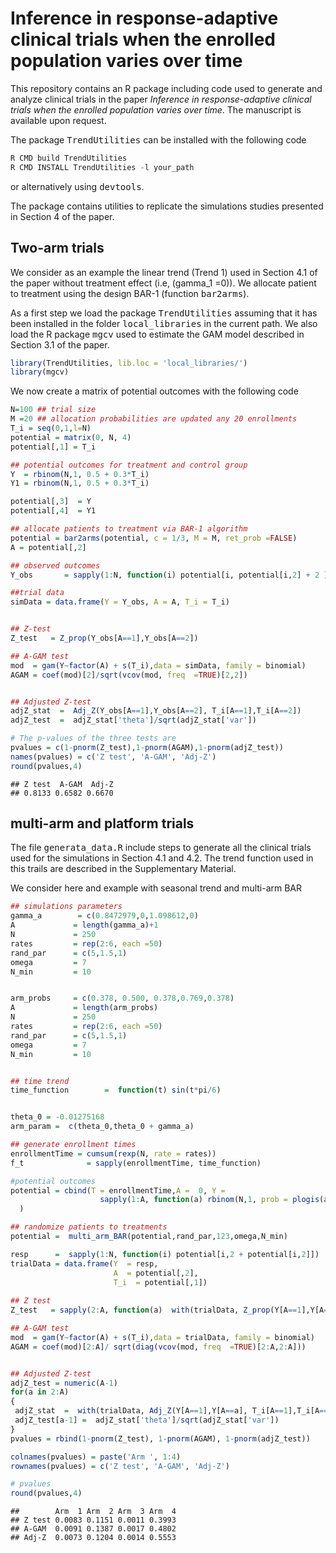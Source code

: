 
# Inference in response-adaptive clinical trials when the enrolled population varies over time

This repository contains an R package including code used to generate
and analyze clinical trials in the paper *Inference in response-adaptive
clinical trials when the enrolled population varies over time*. The
manuscript is available upon request.

The package <tt>TrendUtilities</tt> can be installed with the following
code

``` r
R CMD build TrendUtilities
R CMD INSTALL TrendUtilities -l your_path
```

or alternatively using <tt>devtools</tt>.

The package contains utilities to replicate the simulations studies
presented in Section 4 of the paper.

## Two-arm trials

We consider as an example the linear trend (Trend 1) used in Section 4.1
of the paper without treatment effect (i.e, \(gamma_1 =0\)). We allocate
patient to treatment using the design BAR-1 (function <tt>
bar2arms</tt>).

As a first step we load the package <tt>TrendUtilities</tt> assuming
that it has been installed in the folder <tt>local\_libraries</tt> in
the current path. We also load the R package <tt>mgcv</tt> used to
estimate the GAM model described in Section 3.1 of the paper.

``` r
library(TrendUtilities, lib.loc = 'local_libraries/')
library(mgcv)
```

We now create a matrix of potential outcomes with the following code

``` r
N=100 ## trial size
M =20 ## allocation probabilities are updated any 20 enrollments
T_i = seq(0,1,l=N)
potential = matrix(0, N, 4)
potential[,1] = T_i

## potential outcomes for treatment and control group
Y  = rbinom(N,1, 0.5 + 0.3*T_i) 
Y1 = rbinom(N,1, 0.5 + 0.3*T_i)

potential[,3]  = Y
potential[,4]  = Y1

## allocate patients to treatment via BAR-1 algorithm
potential = bar2arms(potential, c = 1/3, M = M, ret_prob =FALSE)
A = potential[,2]

## observed outcomes
Y_obs       = sapply(1:N, function(i) potential[i, potential[i,2] + 2 ] )

##trial data
simData = data.frame(Y = Y_obs, A = A, T_i = T_i) 


## Z-test
Z_test   = Z_prop(Y_obs[A==1],Y_obs[A==2])

## A-GAM test
mod  = gam(Y~factor(A) + s(T_i),data = simData, family = binomial)
AGAM = coef(mod)[2]/sqrt(vcov(mod, freq  =TRUE)[2,2])


## Adjusted Z-test
adjZ_stat  =  Adj_Z(Y_obs[A==1],Y_obs[A==2], T_i[A==1],T_i[A==2])
adjZ_test  =  adjZ_stat['theta']/sqrt(adjZ_stat['var'])

# The p-values of the three tests are
pvalues = c(1-pnorm(Z_test),1-pnorm(AGAM),1-pnorm(adjZ_test))
names(pvalues) = c('Z test', 'A-GAM', 'Adj-Z')
round(pvalues,4)
```

    ## Z test  A-GAM  Adj-Z 
    ## 0.8133 0.6582 0.6670

## multi-arm and platform trials

The file <tt>generata\_data.R</tt> include steps to generate all the
clinical trials used for the simulations in Section 4.1 and 4.2. The
trend function used in this trails are described in the Supplementary
Material.

We consider here and example with seasonal trend and multi-arm BAR

``` r
## simulations parameters
gamma_a        = c(0.8472979,0,1.098612,0)
A             = length(gamma_a)+1
N             = 250
rates         = rep(2:6, each =50)
rand_par      = c(5,1.5,1)
omega         = 7
N_min         = 10


arm_probs     = c(0.378, 0.500, 0.378,0.769,0.378)
A             = length(arm_probs)
N             = 250
rates         = rep(2:6, each =50)
rand_par      = c(5,1.5,1)
omega         = 7
N_min         = 10


## time trend
time_function        =  function(t) sin(t*pi/6)


theta_0 = -0.01275168
arm_param =  c(theta_0,theta_0 + gamma_a)

## generate enrollment times
enrollmentTime = cumsum(rexp(N, rate = rates))
f_t              = sapply(enrollmentTime, time_function)

#potential outcomes
potential = cbind(T = enrollmentTime,A =  0, Y = 
                    sapply(1:A, function(a) rbinom(N,1, prob = plogis(arm_param[a] + f_t)))
  )

## randomize patients to treatments
potential =  multi_arm_BAR(potential,rand_par,123,omega,N_min)

resp      =  sapply(1:N, function(i) potential[i,2 + potential[i,2]])
trialData = data.frame(Y  = resp,
                       A  = potential[,2],
                       T_i  = potential[,1])
                      
## Z test
Z_test   = sapply(2:A, function(a)  with(trialData, Z_prop(Y[A==1],Y[A==a])))

## A-GAM test
mod  = gam(Y~factor(A) + s(T_i),data = trialData, family = binomial)
AGAM = coef(mod)[2:A]/ sqrt(diag(vcov(mod, freq  =TRUE)[2:A,2:A])) 


## Adjusted Z-test
adjZ_test = numeric(A-1)
for(a in 2:A)
{
 adjZ_stat  =  with(trialData, Adj_Z(Y[A==1],Y[A==a], T_i[A==1],T_i[A==a]))
 adjZ_test[a-1] =  adjZ_stat['theta']/sqrt(adjZ_stat['var'])
}
pvalues = rbind(1-pnorm(Z_test), 1-pnorm(AGAM), 1-pnorm(adjZ_test))

colnames(pvalues) = paste('Arm ', 1:4)
rownames(pvalues) = c('Z test', 'A-GAM', 'Adj-Z')

# pvalues
round(pvalues,4)
```

    ##        Arm  1 Arm  2 Arm  3 Arm  4
    ## Z test 0.0083 0.1151 0.0011 0.3993
    ## A-GAM  0.0091 0.1387 0.0017 0.4802
    ## Adj-Z  0.0073 0.1204 0.0014 0.5553
